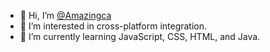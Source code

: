 - 👋 Hi, I’m [@Amazingca](https://blue.amazingca.dev/?username=caleb.bsky.social)
- 👀 I’m interested in cross-platform integration.
- 🌱 I’m currently learning JavaScript, CSS, HTML, and Java.

<!---
Amazingca/Amazingca is a ✨ special ✨ repository because its `README.md` (this file) appears on your GitHub profile.
You can click the Preview link to take a look at your changes.
--->
